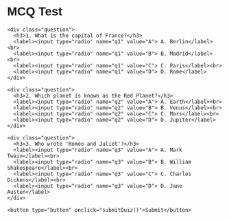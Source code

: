 

<!DOCTYPE html>
<html lang="en">
<head>
  <meta charset="UTF-8">
  <title>MCQ Test</title>
  <style>
    body {
      font-family: Arial, sans-serif;
      padding: 20px;
    }
    .question {
      margin-bottom: 20px;
    }
    .question h3 {
      margin-bottom: 10px;
    }
    button {
      padding: 10px 20px;
      font-size: 16px;
    }
    #result {
      margin-top: 20px;
      font-weight: bold;
      font-size: 18px;
    }
  </style>
</head>
<body>

  <h1>MCQ Test</h1>
  <form id="quizForm">
    
    <div class="question">
      <h3>1. What is the capital of France?</h3>
      <label><input type="radio" name="q1" value="A"> A. Berlin</label><br>
      <label><input type="radio" name="q1" value="B"> B. Madrid</label><br>
      <label><input type="radio" name="q1" value="C"> C. Paris</label><br>
      <label><input type="radio" name="q1" value="D"> D. Rome</label>
    </div>

    <div class="question">
      <h3>2. Which planet is known as the Red Planet?</h3>
      <label><input type="radio" name="q2" value="A"> A. Earth</label><br>
      <label><input type="radio" name="q2" value="B"> B. Venus</label><br>
      <label><input type="radio" name="q2" value="C"> C. Mars</label><br>
      <label><input type="radio" name="q2" value="D"> D. Jupiter</label>
    </div>

    <div class="question">
      <h3>3. Who wrote 'Romeo and Juliet'?</h3>
      <label><input type="radio" name="q3" value="A"> A. Mark Twain</label><br>
      <label><input type="radio" name="q3" value="B"> B. William Shakespeare</label><br>
      <label><input type="radio" name="q3" value="C"> C. Charles Dickens</label><br>
      <label><input type="radio" name="q3" value="D"> D. Jane Austen</label>
    </div>

    <button type="button" onclick="submitQuiz()">Submit</button>
  </form>

  <div id="result"></div>

  <script>
    function submitQuiz() {
      const answers = {
        q1: 'C',
        q2: 'C',
        q3: 'B'
      };
      
      let score = 0;
      let total = Object.keys(answers).length;
      
      for (let q in answers) {
        let selected = document.querySelector(`input[name="${q}"]:checked`);
        if (selected && selected.value === answers[q]) {
          score++;
        }
      }

      document.getElementById('result').innerText =
        `You scored ${score} out of ${total}`;
    }
  </script>

</body>
</html>
